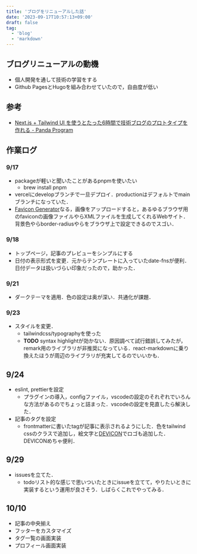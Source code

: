 ```yaml
---
title: 'ブログをリニューアルした話'
date: '2023-09-17T10:57:13+09:00'
draft: false
tag:
  - 'blog'
  - 'markdown'
---
```


## ブログリニューアルの動機

- 個人開発を通して技術の学習をする
- Github PagesとHugoを組み合わせていたので，自由度が低い

## 参考

- [Next.js + Tailwind UI を使うとたった6時間で技術ブログのプロトタイプを作れる - Panda Program](https://panda-program.com/posts/from-gatsby-to-nextjs)

## 作業ログ

### 9/17

- packageが軽いと聞いたことがあるpnpmを使いたい
  - brew install pnpm
- vercelにdevelopブランチで一旦デプロイ．productionはデフォルトでmainブランチになっていた．
- [Favicon Generator](https://realfavicongenerator.net/)なる，画像をアップロードすると，あるゆるブラウザ用のfaviconの画像ファイルやらXMLファイルを生成してくれるWebサイト．背景色やらborder-radiusやらをブラウザ上で設定できるのでスゴい．

### 9/18

- トップページ，記事のプレビューをシンプルにする
- 日付の表示形式を変更．元からテンプレートに入っていたdate-fnsが便利．日付データは扱いづらい印象だったので，助かった．

### 9/21

- ダークテーマを適用．色の設定は奥が深い．共通化が課題．

### 9/23

- スタイルを変更．
  - tailwindcss/typographyを使った
  - **TODO** syntax highlightが効かない．原因調べて試行錯誤してみたが，remark用のライブラリが非推奨になっている．react-markdownに乗り換えたほうが周辺のライブラリが充実してるのでいいかも．

## 9/24

- eslint, prettierを設定
  - プラグインの導入，configファイル，vscodeの設定のそれぞれでいろんな方法があるのでちょっと詰まった．vscodeの設定を見直したら解決した．
- 記事のタグを設定
  - frontmatterに書いたtagが記事に表示されるようにした．色をtailwind cssのクラスで追加し，絵文字と[DEVICON](https://devicon.dev/)でロゴも追加した．DEVICONめちゃ便利．

## 9/29

- issuesを立てた．
  - todoリスト的な感じで思いついたときにissueを立てて，やりたいときに実装するという運用が良さそう．しばらくこれでやってみる．

## 10/10

- 記事の中央揃え
- フッターをカスタマイズ
- タグ一覧の画面実装
- プロフィール画面実装
